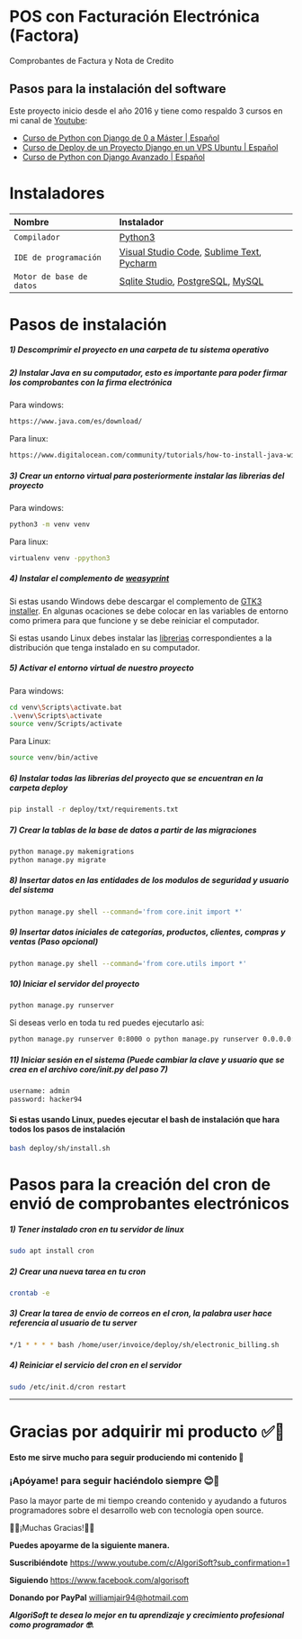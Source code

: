 # POS con Facturación Electrónica (Factora)
Comprobantes de Factura y Nota de Credito
## Pasos para la instalación del software

Este proyecto inicio desde el año 2016 y tiene como respaldo 3 cursos en mi canal de [Youtube](https://www.youtube.com/c/AlgoriSoft "Youtube"):

- [Curso de Python con Django de 0 a Máster | Español](https://youtube.com/playlist?list=PLxm9hnvxnn-j5ZDOgQS63UIBxQytPdCG7 "Curso de Python con Django de 0 a Máster | Español")
- [Curso de Deploy de un Proyecto Django en un VPS Ubuntu | Español](https://youtube.com/playlist?list=PLxm9hnvxnn-hFNSoNrWM0LalFnSv5oMas "Curso de Deploy de un Proyecto Django en un VPS Ubuntu | Español")
- [Curso de Python con Django Avanzado | Español](https://www.youtube.com/playlist?list=PLxm9hnvxnn-gvB0h0sEWjAf74ge4tkTOO "Curso de Python con Django Avanzado | Español")

# Instaladores

| Nombre                   | Instalador                                                                                                                                                                                                                     |
|:-------------------------|:-------------------------------------------------------------------------------------------------------------------------------------------------------------------------------------------------------------------------------| 
| `Compilador`             | [Python3](https://www.python.org/downloads/release/python-396/ "Python3")                                                                                                                                                      |
| `IDE de programación`    | [Visual Studio Code](https://code.visualstudio.com/ "Visual Studio Code"), [Sublime Text](https://www.sublimetext.com/ "Sublime Text"), [Pycharm](https://www.jetbrains.com/es-es/pycharm/download/#section=windows "Pycharm") |
| `Motor de base de datos` | [Sqlite Studio](https://github.com/pawelsalawa/sqlitestudio/releases "Sqlite Studio"), [PostgreSQL](https://www.enterprisedb.com/downloads/postgres-postgresql-downloads "PostgreSQL"), [MySQL](https://www.apachefriends.org/es/index.html "MySQL") |

# Pasos de instalación

##### 1) Descomprimir el proyecto en una carpeta de tu sistema operativo

##### 2) Instalar Java en su computador, esto es importante para poder firmar los comprobantes con la firma electrónica

Para windows:

```bash
https://www.java.com/es/download/
```

Para linux:

```bash
https://www.digitalocean.com/community/tutorials/how-to-install-java-with-apt-on-ubuntu-20-04-es
```

##### 3) Crear un entorno virtual para posteriormente instalar las librerias del proyecto

Para windows:

```bash
python3 -m venv venv 
```

Para linux:

```bash
virtualenv venv -ppython3 
```

##### 4) Instalar el complemento de [weasyprint](https://weasyprint.org/ "weasyprint")

Si estas usando Windows debe descargar el complemento de [GTK3 installer](https://github.com/tschoonj/GTK-for-Windows-Runtime-Environment-Installer/releases "GTK3 installer"). En algunas ocaciones se debe colocar en las variables de entorno como primera para que funcione y se debe reiniciar el computador.

Si estas usando Linux debes instalar las [librerias](https://doc.courtbouillon.org/weasyprint/stable/first_steps.html#linux "librerias") correspondientes a la distribución que tenga instalado en su computador.

##### 5) Activar el entorno virtual de nuestro proyecto

Para windows:

```bash
cd venv\Scripts\activate.bat 
.\venv\Scripts\activate
source venv/Scripts/activate
```

Para Linux:

```bash
source venv/bin/active
```

##### 6) Instalar todas las librerias del proyecto que se encuentran en la carpeta deploy

```bash
pip install -r deploy/txt/requirements.txt
```

##### 7) Crear la tablas de la base de datos a partir de las migraciones

```bash
python manage.py makemigrations
python manage.py migrate
```

##### 8) Insertar datos en las entidades de los modulos de seguridad y usuario del sistema

```bash
python manage.py shell --command='from core.init import *'
```

##### 9) Insertar datos iniciales de categorías, productos, clientes, compras y ventas (Paso opcional)

```bash
python manage.py shell --command='from core.utils import *'
```

##### 10) Iniciar el servidor del proyecto

```bash
python manage.py runserver 
```

Si deseas verlo en toda tu red puedes ejecutarlo asi:

```bash
python manage.py runserver 0:8000 o python manage.py runserver 0.0.0.0:8000
```

##### 11) Iniciar sesión en el sistema (Puede cambiar la clave y usuario que se crea en el archivo core/init.py del paso 7)

```bash
username: admin
password: hacker94
```


#### Si estas usando Linux, puedes ejecutar el bash de instalación que hara todos los pasos de instalación

```bash
bash deploy/sh/install.sh
```

# Pasos para la creación del cron de envió de comprobantes electrónicos

##### 1) Tener instalado cron en tu servidor de linux

```bash
sudo apt install cron
```

##### 2) Crear una nueva tarea en tu cron

```bash
crontab -e
```

##### 3) Crear la tarea de envio de correos en el cron, la palabra user hace referencia al usuario de tu server

```bash
*/1 * * * * bash /home/user/invoice/deploy/sh/electronic_billing.sh
```

##### 4) Reiniciar el servicio del cron en el servidor

```bash
sudo /etc/init.d/cron restart
```

------------

#  Gracias por adquirir mi producto ✅🙏
#### Esto me sirve mucho para seguir produciendo mi contenido 🤗​
### ¡Apóyame! para seguir haciéndolo siempre 😊👏
Paso la mayor parte de mi tiempo creando contenido y ayudando a futuros programadores sobre el desarrollo web con tecnología open source.

🤗💪¡Muchas Gracias!💪🤗

**Puedes apoyarme de la siguiente manera.**

**Suscribiéndote**
https://www.youtube.com/c/AlgoriSoft?sub_confirmation=1

**Siguiendo**
https://www.facebook.com/algorisoft

**Donando por PayPal**
williamjair94@hotmail.com

***AlgoriSoft te desea lo mejor en tu aprendizaje y crecimiento profesional como programador 🤓.***


